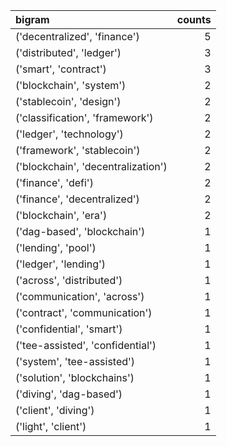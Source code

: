 
| bigram                             |   counts |
|:-----------------------------------|---------:|
| ('decentralized', 'finance')       |        5 |
| ('distributed', 'ledger')          |        3 |
| ('smart', 'contract')              |        3 |
| ('blockchain', 'system')           |        2 |
| ('stablecoin', 'design')           |        2 |
| ('classification', 'framework')    |        2 |
| ('ledger', 'technology')           |        2 |
| ('framework', 'stablecoin')        |        2 |
| ('blockchain', 'decentralization') |        2 |
| ('finance', 'defi')                |        2 |
| ('finance', 'decentralized')       |        2 |
| ('blockchain', 'era')              |        2 |
| ('dag-based', 'blockchain')        |        1 |
| ('lending', 'pool')                |        1 |
| ('ledger', 'lending')              |        1 |
| ('across', 'distributed')          |        1 |
| ('communication', 'across')        |        1 |
| ('contract', 'communication')      |        1 |
| ('confidential', 'smart')          |        1 |
| ('tee-assisted', 'confidential')   |        1 |
| ('system', 'tee-assisted')         |        1 |
| ('solution', 'blockchains')        |        1 |
| ('diving', 'dag-based')            |        1 |
| ('client', 'diving')               |        1 |
| ('light', 'client')                |        1 |
